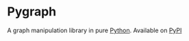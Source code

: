 # Pygraph

A graph manipulation library in pure [Python](/wiki/Python). Available on [PyPI](/wiki/PyPI)
